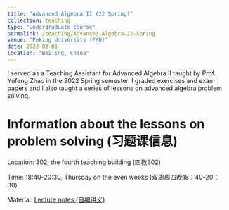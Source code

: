 ```yaml
---
title: "Advanced Algebra II (22 Spring)"
collection: teaching
type: "Undergraduate course"
permalink: /teaching/Advanced-Algebra-22-Spring
venue: "Peking University (PKU)"
date: 2022-03-01
location: "Beijing, China"
---
```


I served as a Teaching Assistant for Advanced Algebra II taught by Prof. Yufeng Zhao in the 2022 Spring semester. I graded exercises and exam papers and I also taught a series of lessons on advanced algebra problem solving. 

 # Information about the lessons on problem solving (习题课信息)

Location: 302, the fourth teaching building (四教302)

Time: 18:40-20:30, Thursday on the even weeks (双周周四晚18：40-20：30)

Material: [Lecture notes (自编讲义)](https://github.com/xiaxueqaq/Advanced_Algebra_II_notes)
